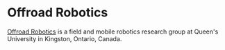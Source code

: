 # Offroad Robotics

[Offroad Robotics](https://www.queensu.ca/offroad-robotics) is a field and mobile robotics research group at Queen's University in Kingston, Ontario, Canada.
